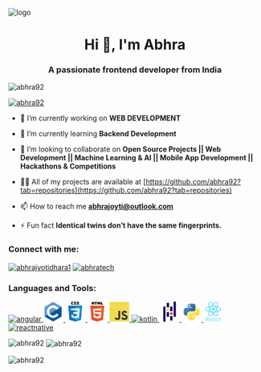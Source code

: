 ![logo](https://github.com/abhra92/abhra92/blob/main/MY%20Banner.jpg)
<h1 align="center">Hi 👋, I'm Abhra</h1>
<h3 align="center">A passionate frontend developer from India</h3>

<p align="left"> <img src="https://komarev.com/ghpvc/?username=abhra92&label=Profile%20views&color=0e75b6&style=flat" alt="abhra92" /> </p>

<p align="left"> <a href="https://github.com/ryo-ma/github-profile-trophy"><img src="https://github-profile-trophy.vercel.app/?username=abhra92" alt="abhra92" /></a> </p>

- 🔭 I’m currently working on **WEB DEVELOPMENT**

- 🌱 I’m currently learning **Backend Development**

- 👯 I’m looking to collaborate on **Open Source Projects || Web Development || Machine Learning & AI || Mobile App Development || Hackathons & Competitions**

- 👨‍💻 All of my projects are available at [https://github.com/abhra92?tab=repositories](https://github.com/abhra92?tab=repositories)

- 📫 How to reach me **abhrajoyti@outlook.com**

- ⚡ Fun fact **Identical twins don’t have the same fingerprints.**

<h3 align="left">Connect with me:</h3>
<p align="left">
<a href="https://www.hackerrank.com/abhrajyotidhara1" target="blank"><img align="center" src="https://raw.githubusercontent.com/rahuldkjain/github-profile-readme-generator/master/src/images/icons/Social/hackerrank.svg" alt="abhrajyotidhara1" height="30" width="40" /></a>
<a href="https://www.leetcode.com/abhratech" target="blank"><img align="center" src="https://raw.githubusercontent.com/rahuldkjain/github-profile-readme-generator/master/src/images/icons/Social/leet-code.svg" alt="abhratech" height="30" width="40" /></a>
</p>

<h3 align="left">Languages and Tools:</h3>
<p align="left"> <a href="https://angular.io" target="_blank" rel="noreferrer"> <img src="https://angular.io/assets/images/logos/angular/angular.svg" alt="angular" width="40" height="40"/> </a> <a href="https://www.cprogramming.com/" target="_blank" rel="noreferrer"> <img src="https://raw.githubusercontent.com/devicons/devicon/master/icons/c/c-original.svg" alt="c" width="40" height="40"/> </a> <a href="https://www.w3schools.com/css/" target="_blank" rel="noreferrer"> <img src="https://raw.githubusercontent.com/devicons/devicon/master/icons/css3/css3-original-wordmark.svg" alt="css3" width="40" height="40"/> </a> <a href="https://www.w3.org/html/" target="_blank" rel="noreferrer"> <img src="https://raw.githubusercontent.com/devicons/devicon/master/icons/html5/html5-original-wordmark.svg" alt="html5" width="40" height="40"/> </a> <a href="https://developer.mozilla.org/en-US/docs/Web/JavaScript" target="_blank" rel="noreferrer"> <img src="https://raw.githubusercontent.com/devicons/devicon/master/icons/javascript/javascript-original.svg" alt="javascript" width="40" height="40"/> </a> <a href="https://kotlinlang.org" target="_blank" rel="noreferrer"> <img src="https://www.vectorlogo.zone/logos/kotlinlang/kotlinlang-icon.svg" alt="kotlin" width="40" height="40"/> </a> <a href="https://pandas.pydata.org/" target="_blank" rel="noreferrer"> <img src="https://raw.githubusercontent.com/devicons/devicon/2ae2a900d2f041da66e950e4d48052658d850630/icons/pandas/pandas-original.svg" alt="pandas" width="40" height="40"/> </a> <a href="https://www.python.org" target="_blank" rel="noreferrer"> <img src="https://raw.githubusercontent.com/devicons/devicon/master/icons/python/python-original.svg" alt="python" width="40" height="40"/> </a> <a href="https://reactjs.org/" target="_blank" rel="noreferrer"> <img src="https://raw.githubusercontent.com/devicons/devicon/master/icons/react/react-original-wordmark.svg" alt="react" width="40" height="40"/> </a> <a href="https://reactnative.dev/" target="_blank" rel="noreferrer"> <img src="https://reactnative.dev/img/header_logo.svg" alt="reactnative" width="40" height="40"/> </a> </p>

<p><img align="left" src="https://github-readme-stats.vercel.app/api/top-langs?username=abhra92&show_icons=true&locale=en&layout=compact" alt="abhra92" /></p>

<p>&nbsp;<img align="center" src="https://github-readme-stats.vercel.app/api?username=abhra92&show_icons=true&locale=en" alt="abhra92" /></p>

<p><img align="center" src="https://github-readme-streak-stats.herokuapp.com/?user=abhra92&" alt="abhra92" /></p>

